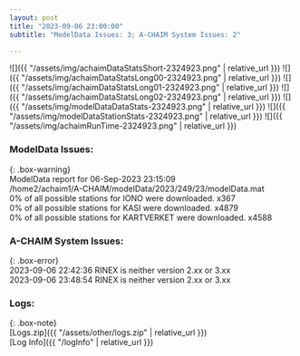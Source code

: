 ```yaml
---
layout: post
title: "2023-09-06 23:00:00"
subtitle: "ModelData Issues: 3; A-CHAIM System Issues: 2"

---
```


![]({{ "/assets/img/achaimDataStatsShort-2324923.png" | relative_url }})
![]({{ "/assets/img/achaimDataStatsLong00-2324923.png" | relative_url }})
![]({{ "/assets/img/achaimDataStatsLong01-2324923.png" | relative_url }})
![]({{ "/assets/img/achaimDataStatsLong02-2324923.png" | relative_url }})
![]({{ "/assets/img/modelDataDataStats-2324923.png" | relative_url }})
![]({{ "/assets/img/modelDataStationStats-2324923.png" | relative_url }})
![]({{ "/assets/img/achaimRunTime-2324923.png" | relative_url }})


### ModelData Issues:  
  
{: .box-warning}  
 ModelData report for 06-Sep-2023 23:15:09   
 /home2/achaim1/A-CHAIM/modelData/2023/249/23/modelData.mat   
 0% of all possible stations for IONO were downloaded. x367   
 0% of all possible stations for KASI were downloaded. x4879   
 0% of all possible stations for KARTVERKET were downloaded. x4588   
  
### A-CHAIM System Issues:  
  
{: .box-error}  
2023-09-06 22:42:36 RINEX is neither version 2.xx or 3.xx  
2023-09-06 23:48:54 RINEX is neither version 2.xx or 3.xx  

### Logs:  
  
{: .box-note}  
[Logs.zip]({{ "/assets/other/logs.zip" | relative_url }})  
[Log Info]({{ "/logInfo" | relative_url }})  
